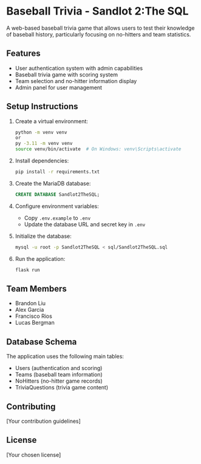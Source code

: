 # Baseball Trivia - Sandlot 2:The SQL

A web-based baseball trivia game that allows users to test their knowledge of baseball history, particularly focusing on no-hitters and team statistics.

## Features

- User authentication system with admin capabilities
- Baseball trivia game with scoring system
- Team selection and no-hitter information display
- Admin panel for user management

## Setup Instructions

1. Create a virtual environment:
   ```bash
   python -m venv venv
   or
   py -3.11 -m venv venv 
   source venv/bin/activate  # On Windows: venv\Scripts\activate
   ```

2. Install dependencies:
   ```bash
   pip install -r requirements.txt
   ```

3. Create the MariaDB database:
   ```sql
   CREATE DATABASE Sandlot2TheSQL;
   ```

4. Configure environment variables:
   - Copy `.env.example` to `.env`
   - Update the database URL and secret key in `.env`

5. Initialize the database:
   ```bash
   mysql -u root -p Sandlot2TheSQL < sql/Sandlot2TheSQL.sql
   ```

6. Run the application:
   ```bash
   flask run
   ```

## Team Members

- Brandon Liu
- Alex Garcia
- Francisco Rios
- Lucas Bergman

## Database Schema

The application uses the following main tables:
- Users (authentication and scoring)
- Teams (baseball team information)
- NoHitters (no-hitter game records)
- TriviaQuestions (trivia game content)

## Contributing

[Your contribution guidelines]

## License

[Your chosen license]
